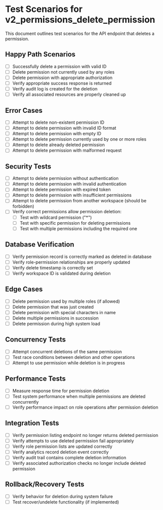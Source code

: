 # Test Scenarios for v2_permissions_delete_permission

This document outlines test scenarios for the API endpoint that deletes a permission.

## Happy Path Scenarios

- [ ] Successfully delete a permission with valid ID
- [ ] Delete permission not currently used by any roles
- [ ] Delete permission with appropriate authorization
- [ ] Verify appropriate success response is returned
- [ ] Verify audit log is created for the deletion
- [ ] Verify all associated resources are properly cleaned up

## Error Cases

- [ ] Attempt to delete non-existent permission ID
- [ ] Attempt to delete permission with invalid ID format
- [ ] Attempt to delete permission with empty ID
- [ ] Attempt to delete permission currently used by one or more roles
- [ ] Attempt to delete already deleted permission
- [ ] Attempt to delete permission with malformed request

## Security Tests

- [ ] Attempt to delete permission without authentication
- [ ] Attempt to delete permission with invalid authentication
- [ ] Attempt to delete permission with expired token
- [ ] Attempt to delete permission with insufficient permissions
- [ ] Attempt to delete permission from another workspace (should be forbidden)
- [ ] Verify correct permissions allow permission deletion:
  - [ ] Test with wildcard permission ("*")
  - [ ] Test with specific permission for deleting permissions
  - [ ] Test with multiple permissions including the required one

## Database Verification

- [ ] Verify permission record is correctly marked as deleted in database
- [ ] Verify role-permission relationships are properly updated
- [ ] Verify delete timestamp is correctly set
- [ ] Verify workspace ID is validated during deletion

## Edge Cases

- [ ] Delete permission used by multiple roles (if allowed)
- [ ] Delete permission that was just created
- [ ] Delete permission with special characters in name
- [ ] Delete multiple permissions in succession
- [ ] Delete permission during high system load

## Concurrency Tests

- [ ] Attempt concurrent deletions of the same permission
- [ ] Test race conditions between deletion and other operations
- [ ] Attempt to use permission while deletion is in progress

## Performance Tests

- [ ] Measure response time for permission deletion
- [ ] Test system performance when multiple permissions are deleted concurrently
- [ ] Verify performance impact on role operations after permission deletion

## Integration Tests

- [ ] Verify permission listing endpoint no longer returns deleted permission
- [ ] Verify attempts to use deleted permission fail appropriately
- [ ] Verify role permission lists are updated correctly
- [ ] Verify analytics record deletion event correctly
- [ ] Verify audit trail contains complete deletion information
- [ ] Verify associated authorization checks no longer include deleted permission

## Rollback/Recovery Tests

- [ ] Verify behavior for deletion during system failure
- [ ] Test recover/undelete functionality (if implemented)